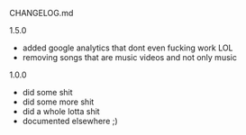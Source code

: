 CHANGELOG.md


1.5.0
* added google analytics that dont even fucking work LOL
* removing songs that are music videos and not only music

1.0.0

* did some shit
* did some more shit
* did a whole lotta shit
* documented elsewhere ;)